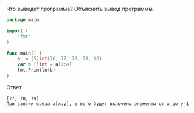 Что выведет программа? Объяснить вывод программы.

```go
package main

import (
    "fmt"
)

func main() {
    a := [5]int{76, 77, 78, 79, 80}
    var b []int = a[1:4]
    fmt.Println(b)
}
```

Ответ
```
[77, 78, 79]
При взятии среза a[x:y], в него будут включены элементы от x до y-1
```
